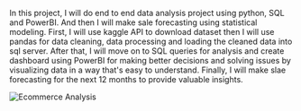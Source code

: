 In this project, I will do end to end data analysis project using python, SQL and PowerBI. And then I will make sale forecasting using statistical modeling. First, I will use kaggle API to download dataset then I will use pandas for data cleaning, data processing and loading the cleaned data into sql server. After that, I will move on to SQL queries for analysis and create dashboard using PowerBI for making better decisions and solving issues by visualizing data in a way that's easy to understand. Finally, I will make slae forecasting for the next 12 months to provide valuable insights.

![Ecommerce Analysis](ecommerce_analysis2.png)
